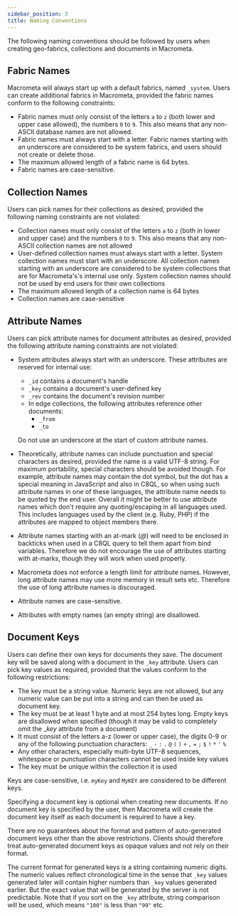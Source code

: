 ```yaml
---
sidebar_position: 3
title: Naming Conventions
---
```


The following naming conventions should be followed by users when creating geo-fabrics, collections and documents in Macrometa.

## Fabric Names

Macrometa will always start up with a default fabrics, named `_system`. Users can create additional fabrics in Macrometa, provided the fabric names conform to the following constraints:

- Fabric names must only consist of the letters `a` to `z` (both lower and upper case allowed), the numbers `0` to `9`. This also means that any non-ASCII database names are not allowed.
- Fabric names must always start with a letter. Fabric names starting with an underscore are considered to be system fabrics, and users should not create or delete those.
- The maximum allowed length of a fabric name is 64 bytes.
- Fabric names are case-sensitive.

## Collection Names

Users can pick names for their collections as desired, provided the following naming constraints are not violated:

- Collection names must only consist of the letters `a` to `z` (both in lower and upper case) and the numbers `0` to `9`. This also means that any non-ASCII collection names are not allowed
- User-defined collection names must always start with a letter. System collection names must start with an underscore. All collection names starting with an underscore are considered to be system collections that are for Macrometa's's internal use only. System collection names should not be used by end users for their own collections
- The maximum allowed length of a collection name is 64 bytes
- Collection names are case-sensitive

## Attribute Names

Users can pick attribute names for document attributes as desired, provided the following attribute naming constraints are not violated:

- System attributes always start with an underscore. These attributes are reserved for internal use:
  - `_id` contains a document's handle
  - `_key` contains a document's user-defined key
  - `_rev` contains the document's revision number
  - In edge collections, the following attributes reference other documents:
    - `_from`
    - `_to`

  Do not use an underscore at the start of custom attribute names.

- Theoretically, attribute names can include punctuation and special characters as desired, provided the name is a valid UTF-8 string.  For maximum portability, special characters should be avoided though.  For example, attribute names may contain the dot symbol, but the dot has a special meaning in JavaScript and also in C8QL, so when using such attribute names in one of these languages, the attribute name needs to be quoted by the end user. Overall it might be better to use attribute names which don't require any quoting/escaping in all languages used. This includes languages used by the client (e.g. Ruby, PHP) if the attributes are mapped to object members there.

- Attribute names starting with an at-mark (_@_) will need to be enclosed in backticks when used in a C8QL query to tell them apart from bind variables. Therefore we do not encourage the use of attributes starting with at-marks, though they will work when used properly.

- Macrometa does not enforce a length limit for attribute names. However, long attribute names may use more memory in result sets etc. Therefore the use of long attribute names is discouraged.

- Attribute names are case-sensitive.

- Attributes with empty names (an empty string) are disallowed.

## Document Keys

Users can define their own keys for documents they save. The document key will be saved along with a document in the `_key` attribute. Users can pick key values as required, provided that the values conform to the following restrictions:

- The key must be a string value. Numeric keys are not allowed, but any numeric value can be put into a string and can then be used as document key.
- The key must be at least 1 byte and at most 254 bytes long. Empty keys are disallowed when specified (though it may be valid to completely omit the __key_ attribute from a document)
- It must consist of the letters a-z (lower or upper case), the digits 0-9 or any of the following punctuation characters: `_` `-` `:` `.` `@` `(` `)` `+` `,` `=` `;` `$` `!` `*` `'` `%`
- Any other characters, especially multi-byte UTF-8 sequences, whitespace or punctuation characters cannot be used inside key values
- The key must be unique within the collection it is used

Keys are case-sensitive, i.e. `myKey` and `MyKEY` are considered to be different keys.

Specifying a document key is optional when creating new documents. If no document key is specified by the user, then Macrometa will create the document key itself as each document is required to have a key.

There are no guarantees about the format and pattern of auto-generated document keys other than the above restrictions. Clients should therefore treat auto-generated document keys as opaque values and not rely on their format.

The current format for generated keys is a string containing numeric digits. The numeric values reflect chronological time in the sense that `_key` values generated later will contain higher numbers than `_key` values generated earlier. But the exact value that will be generated by the server is not predictable. Note that if you sort on the `_key` attribute, string comparison will be used, which means `"100"` is less than `"99"` etc.
